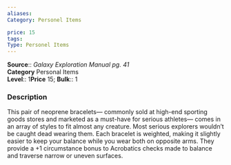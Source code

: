 ```yaml
---
aliases: 
Category: Personel Items

price: 15
tags: 
Type: Personel Items
---
```


**Source**:: _Galaxy Exploration Manual pg. 41_  
**Category** Personal Items  
**Level**:: 1**Price** 15; **Bulk**:: 1

### Description

This pair of neoprene bracelets— commonly sold at high-end sporting goods stores and marketed as a must-have for serious athletes— comes in an array of styles to fit almost any creature. Most serious explorers wouldn’t be caught dead wearing them. Each bracelet is weighted, making it slightly easier to keep your balance while you wear both on opposite arms. They provide a +1 circumstance bonus to Acrobatics checks made to balance and traverse narrow or uneven surfaces.

